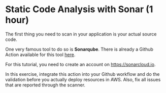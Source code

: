 # Static Code Analysis with Sonar (1 hour)

The first thing you need to scan in your application is your actual source code.

One very famous tool to do so is **Sonarqube**. There is already a Github Action available for this tool [here](https://github.com/SonarSource/sonarcloud-github-action
).

For this tutorial, you need to create an account on https://sonarcloud.io.

In this exercise, integrate this action into your Github workflow and do the validation before you actually deploy resources in AWS. Also, fix all issues that are reported through the scanner.




